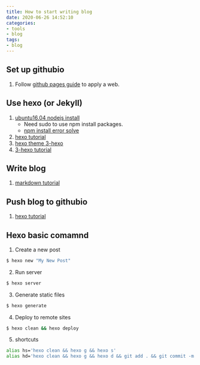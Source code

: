 ```yaml
---
title: How to start writing blog
date: 2020-06-26 14:52:10
categories:
- tools
- blog
tags:
- blog
---
```


## Set up githubio
1. Follow [github pages guide](https://guides.github.com/features/pages/) to apply a web.

## Use hexo (or JekyII)
1. [ubuntu16.04 nodejs install](https://github.com/nodesource/distributions/blob/master/README.md)
   * Need sudo to use npm install packages.
   * [npm install error solve](https://www.jianshu.com/p/3fd7d90db01a)
2. [hexo tutorial](https://hexo.io/zh-cn/)
3. [hexo theme 3-hexo](https://github.com/yelog/hexo-theme-3-hexo)
4. [3-hexo tutorial](https://yelog.org/2017/03/23/3-hexo-instruction/)

## Write blog
1. [markdown tutorial](https://guides.github.com/features/mastering-markdown/)

## Push blog to githubio
1. [hexo tutorial](https://hexo.io/zh-cn/docs/one-command-deployment)

## Hexo basic comamnd
1. Create a new post
``` bash
$ hexo new "My New Post"
```

2. Run server
``` bash
$ hexo server
```

3. Generate static files
``` bash
$ hexo generate
```

4. Deploy to remote sites
``` bash
$ hexo clean && hexo deploy
```
5. shortcuts
``` bash
alias hs='hexo clean && hexo g && hexo s'
alias hd='hexo clean && hexo g && hexo d && git add . && git commit -m "update" && git push -f'
```
